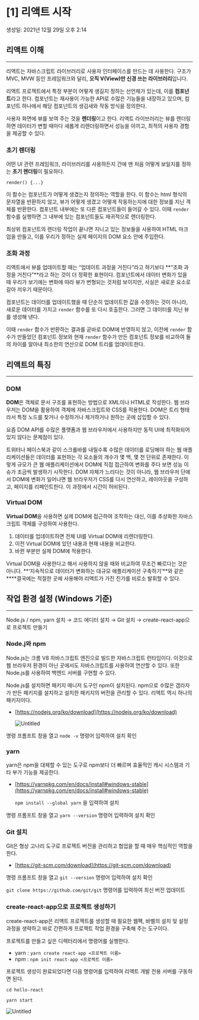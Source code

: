 # [1] 리액트 시작

생성일: 2021년 12월 29일 오후 2:14

## 리액트 이해

---

리액트는 자바스크립트 라이브러리로 사용자 인터페이스를 만드는 데 사용한다. 구조가 MVC, MVW 등인 프레임워크와 달리, **오직 V(View)만 신경 쓰는 라이브러리**입니다.

리액트 프로젝트에서 특정 부분이 어떻게 생길지 정하는 선언체가 있는데, 이를 **컴포넌트**라고 한다. 컴포넌트는 재사용이 가능한 API로 수많은 기능들을 내장하고 있으며, 컴포넌트 하나에서 해당 컴포넌트의 생김새와 작동 방식을 정의한다.

사용자 화면에 뷰를 보여 주는 것을 **렌더링**이고 한다. 리액트 라이브러리는 뷰를 렌더링하면 데이터가 변할 때마다 새롭게 리렌더링하면서 성능을 아끼고, 최적의 사용자 경험을 제공할 수 있다.

### 초기 렌더링

어떤 UI 관련 프레임워크, 라이브러리를 사용하든지 간에 맨 처음 어떻게 보일지를 정하는 **초기 렌더링**이 필요하다. 

`render() {...}`

이 함수는 컴포넌트가 어떻게 생겼는지 정의하는 역할을 한다. 이 함수는 html 형식의 문자열을 반환하지 않고, 뷰가 어떻게 생겼고 어떻게 작동하는지에 대한 정보를 지닌 객체를 반환한다. 컴포넌트 내부에는 또 다른 컴포넌트들이 들어갈 수 있다. 이때 `render` 함수를 실행하면 그 내부에 있는 컴포넌트들도 재귀적으로 렌더링한다.

최상위 컴포넌트의 렌더링 작업이 끝나면 지니고 있는 정보들을 사용하여 HTML 마크업을 만들고, 이를 우리가 정하는 실제 페이지의 DOM 요소 안에 주입한다.

### 조화 과정

리액트에서 뷰를 업데이트할 때는 “업데이트 과정을 거친다”라고 하기보다 **“조화 과정을 거친다”**라고 하는 것이 더 정확한 표현이다. 컴포넌트에서 데이터 변화가 있을 때 우리가 보기에는 변화에 따라 뷰가 변형되는 것처럼 보이지만, 사실은 새로운 요소로 갈아 끼우기 때문이다.

컴포넌트는 데이터를 업데이트했을 때 단순히 업데이트한 값을 수정하는 것이 아니라, 새로운 데이터를 가지고 `render` 함수를 또 다시 호출한다. 그러면 그 데이터를 지닌 뷰를 생성해 낸다.

이때 `render` 함수가 반환하는 결과를 곧바로 DOM에 반영하지 않고, 이전에 `render` 함수가 만들었던 컴포넌트 정보와 현재 `render` 함수가 만든 컴포넌트 정보를 비교하여 둘의 차이를 알아내 최소한의 연산으로 DOM 트리를 업데이트한다.

## 리액트의 특징

---

### DOM

**DOM**은 객체로 문서 구조를 표현하는 방법으로 XML이나 HTML로 작성한다. 웹 브라우저는 DOM을 활용하여 객체에 자바스크립트와 CSS를 적용한다. DOM은 트리 형태라서 특정 노드를 찾거나 수정하거나 제거하거나 원하는 곳에 삽입할 수 있다.

요즘 DOM API를 수많은 플랫폼과 웹 브라우저에서 사용하지만 동적 UI에 최적화되어 있지 않다는 문제점이 있다.

트위터나 페이스북과 같이 스크롤바를 내릴수록 수많은 데이터를 로딩해야 하는 웹 애플리케이션들은 데이터를 표현하는 각 요소들의 개수가 몇 백, 몇 천 단위로 존재한다. 이렇게 규모가 큰 웹 애플리케이션에서 DOM에 직접 접근하여 변화를 주다 보면 성능 이슈가 조금씩 발생하기 시작한다. DOM 자체가 느리다는 것이 아니라, 웹 브라우저 단에서 DOM에 변화가 일어나면 웹 브라우저가 CSS를 다시 연산하고, 레이아웃을 구성하고, 페이지를 리페인트한다. 이 과정에서 시간이 허비된다.

### Virtual DOM

**Virtual DOM**을 사용하면 실제 DOM에 접근하여 조작하는 대신, 이를 추상화한 자바스크립트 객체를 구성하여 사용한다.

1. 데이터를 업데이트하면 전체 UI를 Virtual DOM에 리렌더링한다.
2. 이전 Virtual DOM에 있던 내용과 현재 내용을 비교한다.
3. 바뀐 부분만 실제 DOM에 적용한다.

Virtual DOM을 사용한다고 해서 사용하지 않을 때와 비교하여 무조건 빠르다는 것은 아니다. **‘지속적으로 데이터가 변화하는 대규모 애플리케이션 구축하기’**와 같은 ****결국에는 적절한 곳에 사용해야 리액트가 가진 진가를 비로소 발휘할 수 있다.

## 작업 환경 설정 (Windows 기준)

---

Node.js / npm, yarn 설치 → 코드 에디터 설치 → Git 설치 → create-react-app으로 프로젝트 만들기

### Node.j와 npm

Node.js는 크롬 V8 자바스크립트 엔진으로 빌드한 자바스크립트 런타임이다. 이것으로 웹 브라우저 환경이 아닌 곳에서도 자바스크립트를 사용하여 연산할 수 있다. 또한 Node.js를 사용하여 백엔드 서버를 구현할 수 있다.

Node.js를 설치하면 패키지 매니저 도구인 npm이 설치된다. npm으로 수많은 갭라자가 만든 패키지를 설치하고 설치한 패키지의 버전을 관리할 수 있다. 리액트 역시 하나의 패키지이다.

- [https://nodejs.org/ko/download](https://nodejs.org/ko/download)
    
    ![Untitled](%5B1%5D%20%E1%84%85%E1%85%B5%E1%84%8B%E1%85%A2%E1%86%A8%E1%84%90%E1%85%B3%20%E1%84%89%E1%85%B5%E1%84%8C%E1%85%A1%E1%86%A8%20220977d3ce054826a0fa8760a85df98a/Untitled.png)
    

명령 프롬프트 창을 열고 `node -v` 명령어 입력하여 설치 확인

### yarn

yarn은 npm을 대체할 수 있는 도구로 npm보다 더 빠르며 효율적인 캐시 시스템과 기타 부가 기능을 제공한다.

- [https://yarnpkg.com/en/docs/install#windows-stable](https://yarnpkg.com/en/docs/install#windows-stable)
    
    `npm install --global yarn` 을 입력하여 설치
    

명령 프롬프트 창을 열고 `yarn --version` 명령어 입력하여 설치 확인

### Git 설치

Git은 형상 고나리 도구로 프로젝트 버전을 관리하고 협업을 할 때 매우 핵심적인 역할을 한다.

- [https://git-scm.com/download](https://git-scm.com/download)

명령 프롬프트 창을 열고 `git --version` 명령어 입력하여 설치 확인

`git clone https://github.com/git/git` 명령어를 입력하여 최신 버전 업데이트 

### create-react-app으로 프로젝트 생성하기

create-react-app은 리액트 프로젝트를 생성할 때 필요한 웹팩, 바벨의 설치 및 설정 과정을 생략하고 바로 간편하게 프로젝트 작업 환경을 구축해 주는 도구이다.

프로젝트를 만들고 싶은 디렉터리에서  명령어를 실행한다.

- yarn : `yarn create react-app <프로젝트 이름>`
- npm : `npm init react-app <프로젝트 이름>`

프로젝트 생성이 완료되었다면 다음 명령어를 입력하여 리액트 개발 전용 서버를 구동하면 된다.

`cd hello-react`

`yarn start`

![Untitled](%5B1%5D%20%E1%84%85%E1%85%B5%E1%84%8B%E1%85%A2%E1%86%A8%E1%84%90%E1%85%B3%20%E1%84%89%E1%85%B5%E1%84%8C%E1%85%A1%E1%86%A8%20220977d3ce054826a0fa8760a85df98a/Untitled%201.png)